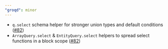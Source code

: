 ```yaml
---
"groqd": minor
---
```


- `q.select` schema helper for stronger union types and default conditions ([#82](https://github.com/FormidableLabs/groqd/pull/82))
- `ArrayQuery.select` & `EntityQuery.select` helpers to spread select functions in a block scope ([#82](https://github.com/FormidableLabs/groqd/pull/82))
